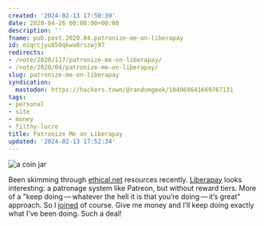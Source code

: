 ```yaml
---
created: '2024-02-13 17:50:39'
date: 2020-04-26 00:00:00+00:00
description: ''
fname: pub.post.2020.04.patronize-me-on-liberapay
id: eiqrcjyu650qkwa8rszwj97
redirects:
- /note/2020/117/patronize-me-on-liberapay/
- /note/2020/04/patronize-me-on-liberapay/
slug: patronize-me-on-liberapay
syndication:
  mastodon: https://hackers.town/@randomgeek/104068641669767131
tags:
- personal
- site
- money
- filthy-lucre
title: Patronize Me on Liberapay
updated: '2024-02-13 17:52:34'
---
```


![a coin jar](assets/img/2020/cover-2020-04-26.jpg)

Been skimming through [ethical.net](https://ethical.net) resources recently. [Liberapay](https://en.liberapay.com/) looks interesting: a patronage system like Patreon, but without reward tiers. More of a "keep doing — whatever the hell it is that you’re doing — it’s great" approach. So I [joined](https://en.liberapay.com/randomgeek/) of course. Give me money and I’ll keep doing exactly what I’ve been doing. Such a deal!